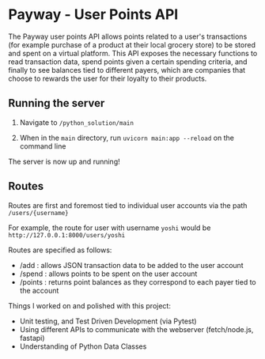 # Payway - User Points API

The Payway user points API allows points related to a user's transactions (for example purchase of a product at their local grocery store) to be stored and spent on a virtual platform. This API exposes the necessary functions to read transaction data, spend points given a certain spending criteria, and finally to see balances tied to different payers, which are companies that choose to rewards the user for their loyalty to their products.

## Running the server

1. Navigate to `/python_solution/main`

2. When in the `main` directory, run `uvicorn main:app --reload` on the command line

The server is now up and running!

## Routes

Routes are first and foremost tied to individual user accounts via the path `/users/{username}`

For example, the route for user with username `yoshi` would be `http://127.0.0.1:8000/users/yoshi`

Routes are specified as follows:

- /add : allows JSON transaction data to be added to the user account
- /spend :  allows points to be spent on the user account
- /points : returns point balances as they correspond to each payer tied to the account

Things I worked on and polished with this project:

- Unit testing, and Test Driven Development (via Pytest)
- Using different APIs to communicate with the webserver (fetch/node.js, fastapi)
- Understanding of Python Data Classes
